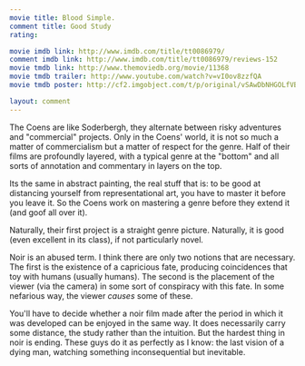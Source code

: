 ```yaml
---
movie title: Blood Simple.
comment title: Good Study
rating: 

movie imdb link: http://www.imdb.com/title/tt0086979/
comment imdb link: http://www.imdb.com/title/tt0086979/reviews-152
movie tmdb link: http://www.themoviedb.org/movie/11368
movie tmdb trailer: http://www.youtube.com/watch?v=vI0ov8zzfQA
movie tmdb poster: http://cf2.imgobject.com/t/p/original/vSAwDbNHGOLfVB5bek8FTvY7OBE.jpg

layout: comment
---
```


The Coens are like Soderbergh, they alternate between risky adventures and "commercial" projects. Only in the Coens' world, it is not so much a matter of commercialism but a matter of respect for the genre. Half of their films are profoundly layered, with a typical genre at the "bottom" and all sorts of annotation and commentary in layers on the top. 

Its the same in abstract painting, the real stuff that is: to be good at distancing yourself from representational art, you have to master it before you leave it. So the Coens work on mastering a genre before they extend it (and goof all over it).

Naturally, their first project is a straight genre picture. Naturally, it is good (even excellent in its class), if not particularly novel. 

Noir is an abused term. I think there are only two notions that are necessary. The first is the existence of a capricious fate, producing coincidences that toy with humans (usually humans). The second is the placement of the viewer (via the camera) in some sort of conspiracy with this fate. In some nefarious way, the viewer _causes_ some of these.

You'll have to decide whether a noir film made after the period in which it was developed can be enjoyed in the same way. It does necessarily carry some distance, the study rather than the intuition. But the hardest thing in noir is ending. These guys do it as perfectly as I know: the last vision of a dying man, watching something inconsequential but inevitable.